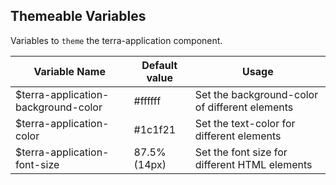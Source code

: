 ## Themeable Variables

Variables to `theme` the terra-application component.

| Variable Name                       | Default value | Usage                                          |
|-------------------------------------|---------------|------------------------------------------------|
| $terra-application-background-color | #ffffff       | Set the background-color of different elements |
| $terra-application-color            | #1c1f21       | Set the text-color for different elements      |
| $terra-application-font-size        | 87.5% (14px)  | Set the font size for different HTML elements  |
